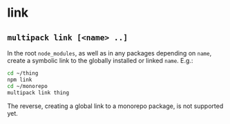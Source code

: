 # link

## `multipack link [<name> ..]`

In the root `node_modules`, as well as in any packages depending on `name`, create a symbolic link to the globally installed or linked `name`. E.g.:

```bash
cd ~/thing
npm link
cd ~/monorepo
multipack link thing
```

The reverse, creating a global link to a monorepo package, is not supported yet.
